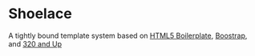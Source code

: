 Shoelace
========

A tightly bound template system based on [HTML5 Boilerplate](http://html5boilerplate.com/ "HTML5 Boilerplate"), [Boostrap](http://twitter.github.com/bootstrap/index.html "Boostrap"), and [320 and Up](http://stuffandnonsense.co.uk/projects/320andup/ "320 and Up")

